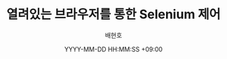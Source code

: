 ---
title : 열려있는 브라우저를 통한 Selenium 제어
date: YYYY-MM-DD HH:MM:SS +09:00
author: 배현호
layout: post
categories: [""]
tags: [""]
---
